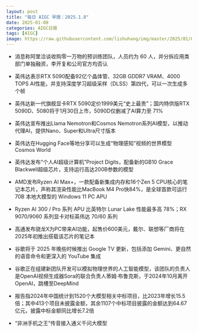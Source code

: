 ```yaml
---
layout: post
title: "每日 AIGC 早报：2025.1.8"
date: 2025-01-08
categories: AIGC日报
tags: [AIGC]
image: https://raw.githubusercontent.com/lishuhang/img/master/2025/01/0108-d.jpg
---
```


- 消息称阿里洽谈收购零一万物的预训练团队，人员约为 60 人，并分拆应用类部门单独融资，李开复和公司官方均否认

- 英伟达表示RTX 5090配备92亿个晶体管、32GB GDDR7 VRAM、4000 TOPS AI性能，并支持深度学习超级采样（DLSS）第四代，可以一次生成多个帧

- 英伟达新一代旗舰显卡RTX 5090定价1999美元“史上最贵”；国内特供版RTX 5090D、5080将于1月30日上市，5090D仅删减了AI算力至 71%

- 英伟达宣布推出Llama Nemotron和Cosmos Nemotron系列AI模型，以推动代理AI，提供Nano、Super和Ultra尺寸版本

- 英伟达在Hugging Face等地分享可以生成“物理感知”视频的世界模型Cosmos World

- 英伟达发布“个人AI超级计算机”Project Digits，配备新的GB10 Grace Blackwell超级芯片，支持运行高达200B参数的模型

- AMD发布Ryzen AI Max+，一款配备新集成内存和16个Zen 5 CPU核心的笔记本芯片，声称其渲染性能比MacBook M4 Pro快84%，是全球首款可运行 70B 本地大模型的 Windows 11 PC APU

- Ryzen AI 300 / Pro 系列 APU 比英特尔 Lunar Lake 性能最多高 78%；RX 9070/9060 系列显卡对标英伟达 70/60 系列

- 高通发布骁龙X为PC带来AI功能，起售价600美元，戴尔、联想等厂商将在2025年初推出搭载该芯片的笔记本

- 谷歌将于 2025 年晚些时候推出 Google TV 更新，包括添加 Gemini、更自然的语音命令和更深入的 YouTube 集成

- 谷歌正在组建新团队开发可以模拟物理世界的人工智能模型，该团队的负责人是OpenAI视频生成器Sora的联合负责人蒂姆·布鲁克斯，于2024年10月离开OpenAI，跳槽至DeepMind

- 报告指2024年中国统计到1520个大模型相关中标项目，比2023年增长15.5倍；其中413个项目未披露金额，其余1107个中标项目披露的金额达到64.67亿元，披露中标金额同比增长7.2倍

- “非洲手机之王”传音接入通义千问大模型